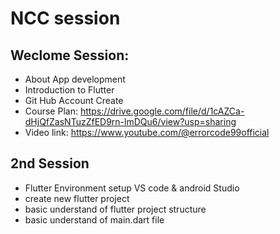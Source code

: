 # NCC session

## Weclome Session:
* About App development
* Introduction to Flutter
* Git Hub Account Create
* Course Plan: https://drive.google.com/file/d/1cAZCa-dHjQfZasNTuzZfED9rn-lmDQu6/view?usp=sharing
* Video link: https://www.youtube.com/@errorcode99official

## 2nd Session
* Flutter Environment setup VS code & android Studio
* create new flutter project
* basic understand of flutter project structure
* basic understand of main.dart file
